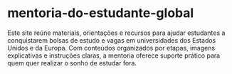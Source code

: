 # mentoria-do-estudante-global
Este site reúne materiais, orientações e recursos para ajudar estudantes a conquistarem bolsas de estudo e vagas em universidades dos Estados Unidos e da Europa.  Com conteúdos organizados por etapas, imagens explicativas e instruções claras, a mentoria oferece suporte prático para quem quer realizar o sonho de estudar fora. 
